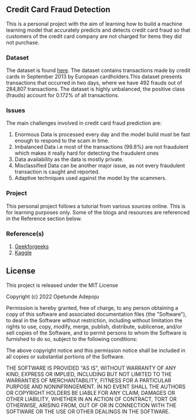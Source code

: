 ## Credit Card Fraud Detection
This is a personal project with the aim of learning how to build a machine learning model that accurately predicts and detects credit card fraud so that customers of the credit card company are not charged for items they did not purchase.

### Dataset
The dataset is found [here](https://www.kaggle.com/datasets/mlg-ulb/creditcardfraud).
The dataset contains transactions made by credit cards in September 2013 by European cardholders.This dataset presents transactions that occurred in two days, where we have 492 frauds out of 284,807 transactions. The dataset is highly unbalanced, the positive class (frauds) account for 0.172% of all transactions.

### Issues
The main challenges involved in credit card fraud prediction are:

1. Enormous Data is processed every day and the model build must be fast enough to respond to the scam in time.
2. Imbalanced Data i.e most of the transactions (99.8%) are not fraudulent which makes it really hard for detecting the fraudulent ones
3. Data availability as the data is mostly private.
4. Misclassified Data can be another major issue, as not every fraudulent transaction is caught and reported.
5. Adaptive techniques used against the model by the scammers.

### Project
This personal project follows a tutorial from various sources online. This is for learning purposes only. Some of the blogs and resources are referenced in the Reference section below.

### Reference(s)
1. [Geekforgeeks](https://www.geeksforgeeks.org/ml-credit-card-fraud-detection/)
2. [Kaggle](https://www.kaggle.com/datasets/mlg-ulb/creditcardfraud)

## License

This project is released under the MIT License 

Copyright (c) 2022 Opetunde Adepoju

Permission is hereby granted, free of charge, to any person obtaining a copy
of this software and associated documentation files (the "Software"), to deal
in the Software without restriction, including without limitation the rights
to use, copy, modify, merge, publish, distribute, sublicense, and/or sell
copies of the Software, and to permit persons to whom the Software is
furnished to do so, subject to the following conditions:

The above copyright notice and this permission notice shall be included in all
copies or substantial portions of the Software.

THE SOFTWARE IS PROVIDED "AS IS", WITHOUT WARRANTY OF ANY KIND, EXPRESS OR
IMPLIED, INCLUDING BUT NOT LIMITED TO THE WARRANTIES OF MERCHANTABILITY,
FITNESS FOR A PARTICULAR PURPOSE AND NONINFRINGEMENT. IN NO EVENT SHALL THE
AUTHORS OR COPYRIGHT HOLDERS BE LIABLE FOR ANY CLAIM, DAMAGES OR OTHER
LIABILITY, WHETHER IN AN ACTION OF CONTRACT, TORT OR OTHERWISE, ARISING FROM,
OUT OF OR IN CONNECTION WITH THE SOFTWARE OR THE USE OR OTHER DEALINGS IN THE
SOFTWARE.